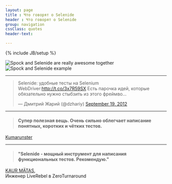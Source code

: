 ```yaml
---
layout: page
title : Что говорят о Selenide
header : Что говорят о Selenide
group: navigation
cssClass: quotes
header-text:

---
```

{% include JB/setup %}

![Spock and Selenide are really awesome together]({{BASE_PATH}}/images/2013/07/spock_and_selenide_tweet.png)
![Spock and Selenide example]({{BASE_PATH}}/images/2013/07/spock_and_selenide.jpg)

<hr class="divider"/>

<blockquote class="twitter-tweet"><p>Selenide: удобные тесты на Selenium WebDriver:<a href="http://t.co/3x7R59SX">http://t.co/3x7R59SX</a> Есть парочка идей, которые обязательно нужно стыбзить из этого фреймво...</p>&mdash; Дмитрий Жарий (@dzhariy) <a href="https://twitter.com/dzhariy/statuses/248553108484022273">September 19, 2012</a></blockquote>
<script async src="//platform.twitter.com/widgets.js" charset="utf-8"></script>

<!--
Дмитрий Жарий:
Selenide: удобные тесты на Selenium WebDriver. Есть парочка идей, которые обязательно нужно стыбзить из этого фреймворка.
-->

<hr class="divider"/>

<blockquote>
  <h4>Супер полезная вещь. Очень сильно облегчает написание понятных, коротких и чётких тестов.</h4>
</blockquote>
<div class="author"><a href="http://habrahabr.ru/post/192742/#comment_6697466">Kumarunster</a></div>

<hr class="divider"/>

<blockquote>
  <h4>"Selenide - мощный инструмент для написания функциональных тестов. Рекомендую."</h4>
</blockquote>
<div class="right"><a href="http://zeroturnaround.com/rebellabs/if-you-use-selenium-for-browser-based-ui-acceptance-testing-you-might-like-selenide/">KAUR MÄTAS</a>, <br/> Инженер LiveRebel в ZeroTurnaround</div>

<div class="vspace"></div>